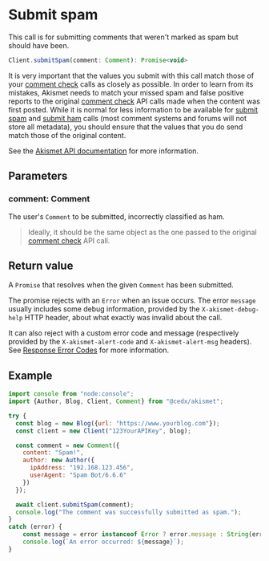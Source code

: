 # Submit spam
This call is for submitting comments that weren't marked as spam but should have been.

```js
Client.submitSpam(comment: Comment): Promise<void>
```

It is very important that the values you submit with this call match those of your [comment check](usage/check_comment.md) calls as closely as possible.
In order to learn from its mistakes, Akismet needs to match your missed spam and false positive reports
to the original [comment check](usage/check_comment.md) API calls made when the content was first posted. While it is normal for less information
to be available for [submit spam](usage/submit_spam.md) and [submit ham](usage/submit_ham.md) calls (most comment systems and forums will not store all metadata),
you should ensure that the values that you do send match those of the original content.

See the [Akismet API documentation](https://akismet.com/developers/submit-spam-missed-spam) for more information.

## Parameters

### **comment**: Comment
The user's `Comment` to be submitted, incorrectly classified as ham.

> Ideally, it should be the same object as the one passed to the original [comment check](usage/check_comment.md) API call.

## Return value
A `Promise` that resolves when the given `Comment` has been submitted.

The promise rejects with an `Error` when an issue occurs.
The error `message` usually includes some debug information, provided by the `X-akismet-debug-help` HTTP header,
about what exactly was invalid about the call.

It can also reject with a custom error code and message (respectively provided by the `X-akismet-alert-code` and `X-akismet-alert-msg` headers).
See [Response Error Codes](https://akismet.com/developers/errors) for more information.

## Example

```js
import console from "node:console";
import {Author, Blog, Client, Comment} from "@cedx/akismet";

try {
  const blog = new Blog({url: "https://www.yourblog.com"});
  const client = new Client("123YourAPIKey", blog);

  const comment = new Comment({
    content: "Spam!",
    author: new Author({
      ipAddress: "192.168.123.456",
      userAgent: "Spam Bot/6.6.6"
    })
  });

  await client.submitSpam(comment);
  console.log("The comment was successfully submitted as spam.");
}
catch (error) {
	const message = error instanceof Error ? error.message : String(error);
	console.log(`An error occurred: ${message}`);
}
```
